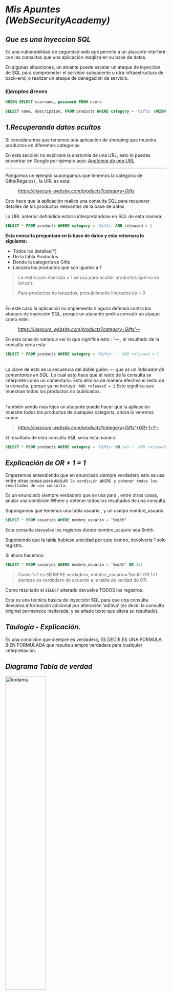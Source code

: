 # _Mis Apuntes (WebSecurityAcademy)_

## _Que es una Inyeccion SQL_

Es una vulnerabilidad de seguridad web que permite a un atacante interferir con las consultas que una aplicación reaqliza en su base de datos.

En algunas situaciones, un atcante puede escalar un ataque de inyeccion de SQL para comprometer el servidor subyacente u otra infraestructura de back-end, o realizar un ataque de denegación de servicio.

### _Ejemplos Breves_ 


```sql
UNION SELECT username, password FROM users--
```

```sql
SELECT name, description, FROM products WHERE category = 'Gifts' UNION SELECT username, passsowrd FROM users--
```
## _**1.Recuperando datos ocultos**_

Si consideramos que tenemos una aplicacion de shooping que muestra productos en diferentes categorias. 

En esta sección no explicare la anatomia de una URL, esto lo puedes encontrar en Google por ejemplo aqui: [_Anatomia de una URL_](https://developer.mozilla.org/es/docs/Learn/Common_questions/Qu%C3%A9_es_una_URL)

---


Pongamos un ejemplo supongamos que tenemos la categoria de Gifts(Regalos) , la URL es esta:

>_https://insecure-website.com/products?category=Gifts_

Esto hace que la aplicación realice una consulta SQL para recuperar detalles de los productos relevantes de la base de datos

La URL anterior definidida estaria interpretandose en SQL de esta manera:

```sql
SELECT * FROM products WHERE category = 'Gifts' AND released = 1
```
**Esta consulta preguntará en la base de datos y esta retornara lo siguiente:**

* Todos los detalles(*)
* De la tabla Productos
* Donde la categoría es Gifts
* Lanzara los productos que son iguales a 1

>La restricción liberada = 1 se usa para ocultar productos que no se lanzan.

>Para productos no lanzados, presublimente liberados es = 0

<br>En este caso la aplicación no implementa ninguna defensa contra los ataques de inyección SQL, porque un atacante podria consutir un ataque como este:

>_https://insecure_website.com/products?category=Gifts'--_

En esta ocasión vamos a ver lo que significa esto : **'--** , el resultado de la consulta seria esta:

```sql
SELECT * FROM products WHERE category = 'Gifts'--' AND released = 1
```

<br>La clave de esto es la secuencia del doble guión: **--** _que es un indicador de comentarios en SQL_. Lo cual esto hace que el resto de la consulta se interprete como un comentario. Esto elimina de manera efectiva el resto de la consulta, porque ya no incluye ``` AND released = 1``` Esto significa que muestran todos los productos no publicados.

<br>
También yendo mas lejos un atacante puede hacer que la aplicación muestre todos los productos de cualquier categoría, ahora lo veremos como: 

>_https://insecure-website.com/products?category=Gifts'+OR+1=1--_

El resultado de esta consulta SQL sería esta manera: 

```sql
SELECT * FROM products WHERE category = 'Gifts' OR 1=1--' AND released = 1
```
## _Explicación de OR + 1 = 1_

Empezemos entendiendo que en enunciado siempre verdadero esto se usa entre otras cosas para ```ANULAR la condición WHERE y obtener todos los resultados de una consulta.```

Es un enunciado siempre verdadero que se usa para , entre otras cosas, anular una condición Where y obtener todos los resultados de una consulta.

Supongamos que tenemos una tabla usuario , y un campo nombre_usuario

```sql
SELECT * FROM usuarios WHERE nombre_usuario = ’Smith’
```
Esta consulta devuelve los registros donde nombre_usuario sea Smith.

Suponiendo que la tabla hubiese unicidad por este campo, devolvería 1 solo registro.

Si ahora hacemos:
```sql
SELECT * FROM usuarios WHERE nombre_usuario = ’Smith’ OR 1=1
```
>Como 1=1 es SIEMPRE verdadero, nombre_usuario=’Smith’ OR 1=1 siempre es verdadero de acuerdo a la tabla de verdad de OR.

Como resultado el ```SELECT``` alterado devuelve TODOS los registros.

Esta es una técnica básica de inyección SQL para que una consulta devuelva información adicional por alteración ‘aditiva’ (es decir, la consulta original permanece inalterada, y se añade texto que altera su resultado).

## _Taulogía - Explicación._

Es una condicion que siempre es verdadera, ES DECIR ES UNA FORMULA BIEN FORMULADA que resulta siempre verdadera para cualquier interpretación.

## _**Diagrama Tabla de verdad**_

<img src="https://upload.wikimedia.org/wikipedia/commons/3/3e/Logical_connectives_Hasse_diagram.svg" alt="kodama" style="width:50%; margin:left; display:block;">

## _**2. Subvirtiendo la lógica de la aplicación**_

Considere una aplicación que permita a los usuarios iniciar sesión con un nombre de usuario y contraseña. Si un usuario envía el nombre de usuario ```rebcesp``` y la contraseña por ejemplo ```123456```, la aplicación lo que hace es verificar estos datos consultado la siguiente consulta SQL:

```sql
SELECT * FROM users WHERE username = 'rebcesp' AND password = '123456'
```
Si la consulta devuleve los detalles de un usuario, el inicio sesión se realiza correctamente. De lo contrario, es rechazado.

Aquí, un atacante puede iniciar sesión como cualquier usuario sin una contraseña simplemente utilizando la secuencia de comentarios de SQL, para eliminar la verificación de la contraseña
de la cláusula ```WHERE``` de la consulta. Por ejemplo si queremos saltarnos esto y acceder como administrador de la aplicacion web enviariamos el nombre de administrador y una contraseña en blanco. La consulta SQL seria de esta manera

```sql
SELECT * FROM users WHERE username = 'administrador'-- AND password = ""
```

La consulta nos retornara el acceso de administrador porque estamos usando la sintaxis de de comentarios ```--``` que lo que hace es evadir la clausula ```WHERE``` teniendo el acceso.

## _**3.Recuperando datos de otras tablas de bases de datos**_ 

En caso que los resultados de una consulta SQL se devuelven dentro de las respuestas de la aplicación, un atacante podría aprovechar esta vulnerabilidad de inyección de SQL para recuperar datos de otras tablas de la base de datos. Esto se haría con la palabra clave ```UNION```, que le permite ejecutar una consulta ```SELECT``` adicional y agregar los resultados a la consulta original.

Supongamos que tenemos una aplicación web y consultamos que contiene la categoría _"Juguetes"_:

```sql
SELECT name, description FROM productos WHERE category = 'Juguetes'
```

En esta ocasión el atacante podría consultar con una query de esta forma:

```sql
' UNION SELECT username, password  FROM users--
```
Esto nos devuelve todos los nombres de usuarios y contraseñas junto a nombres y descripciones.

### _**Inyeccion SQL - Ataques UNION**_

Cuando una aplicación es vulnerable a la inyeccion de SQL, y los resultados de la consulta se devuelven dentro de las respuestas de la aplicación. la palabra clave ```UNION``` se puede usar para recuperar datos de otras tablas dentro de la base de datos. Esto resulta ser un ataque de INYECCION UNION en SQL

Por ejemplo:

```sql
SELECT a,b FROM table1 UNION SELECT c,d FROM table2
```

Esta consulta SQL devolverá un único conjunto de resultados con dos columnas, que contienen valores de las columnas `a` y `b` en la ```tabla1``` y las columnas `c` y `d` en la `tabla2`

_Para que una consulta ```UNION``` funcione, se deben cumplir dos requisitos clave_

>Las consultas individuales deben devolver el mismo número de columnas

>Los tipos de datos en cada columna deben ser compatibles entre las consultas individuales.

Para llevar a cabo un ataque UNION de inyeccion SQL, debe asegurarse de que su ataque cumple estos dos requisitos. Esto generalmente implica descubrir:

>¿Cuántas columnas se devuelven de la consulta original?

>¿Qué columnas devueltas de la consulta original son de un tipo de datos adecuados para contener los resultados de la consulta inyectada?

### **_Determinacíon del número de columnas necesarias en un ataque UNION de inyección SQL_**


Al realizar un ataque ```UNION``` de inyección SQL , existen dos métodos efectivos para determinar cuántas columnas se devuelven desde la consulta original.

**El primer método** consiste en inyectar una serie de cláusulas ```ORDER BY``` e incrementar el índice de columna especificado hasta que se produce un error. Por ejemplo, suponiendo que el punto de inyección es una cadena entre comillas dentro de la cláusula ```WHERE``` de la consulta original, deberá enviar:


```sql
'ORDER BY 1--
'ORDER BY 2--
'ORDER BY 3--
```

Si tenemos una tabla creada por ejemplo llamada Jugadores y 3 columnas , claramente no sabemos el numero de columnas en total que puede tener la tabla, consultariamos de esta manera:

```sql
SELECT * FROM Jugadores ORDER BY 1;
```
De esta manera sabremos cuantas columnas tenemos en total cuando nos lanze un error que la columna no existe en la tabla:

>Unknown column '4' in 'order clause'

La aplicación podría devolver el error de la base de datos en su respuesta HTTP , o podría resolver un error genérico, o simplemente no devolver ningun resultado. Siempre que pueda detetar alguna diferencia en la respuesta de la aplicación, puede inferir cuántas columnas se devuelven desde la consulta.

**El segundo método** consiste en enviar una serie de cargas útiles ```'UNION SELECT``` especificando un número diferente de valores nulos:

```sql
'UNION SELECT NULL--
'UNION SELECT NULL, NULL--
'UNION SELECT NULL,NULL, NULL--
```
La query que utilizaría seria igual de la tabla Jugadores:

```sql
SELECT * FROM Authors UNION SELECT NULL,NULL,NULL;
```

Si el número de nulos no coincide con el número de columnas, la base de datos devuelve un error, como:

>The used SELECT statements have a different number of columns


>All queries combined using a UNION, INTERSECT or EXCEPT operator must have an equal number of expressions in their target lists

### _**Encontrar columnas con un tipo de datos útil en un ataque UNION de inyeccion SQL**_

El motivo para realizar un ataque `UNION` de inyeccion SQL es poder recuperar los resultados de una consulta inyectada. En general, los datos interesantes que desea recuperar estarán en forma de cadena, por lo que necesita encontrar una o más columnas en los resultados de la consulta original cuyo tipo de datos sea, o sea compatible con, datos de cadena.

Una vez que haya determinado el número de columnas requeridas, puede probar cada columna para comprobar si puede contener datos de cadena enviando una serie de cargas útiles ```UNION SELECT``` que colocan un valor de cadena en cada columna. Por ejemplo, si la consulta devuelve 3 columnas. La query seria de esta manera:

```sql
'UNION SELECT', NULL,NULL,NULL--
'UNION SELECT NULL,'a',NULL,
'UNION SELECT NULL, NULL, 'a', NULL--
'UNION SELECT NULL,NULL,NULL,'una'--
```

Si el tipo de datos de una columna no es compatible con los datos de la cadena, la consulta inyectada causará un error en la base de datos, como: 

>Conversion failed when converting the varchar value 'a' to data type int.

Si no se produce un error y la respuesta de la aplicación contiene algun contenido adicional que incluye el valor de la cadena inyectada, entonces la columna correspondiente es adecuada para recuperar los datos de la cadena.











